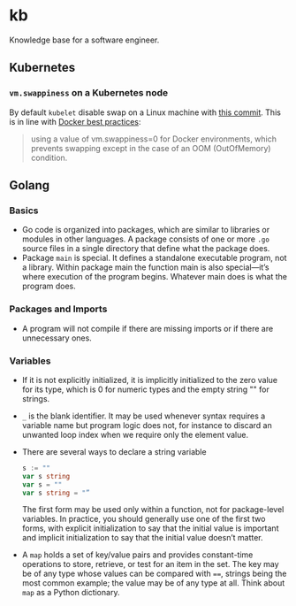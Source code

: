 # kb

Knowledge base for a software engineer.

## Kubernetes

### `vm.swappiness` on a Kubernetes node

By default `kubelet` disable swap on a Linux machine with [this commit](https://github.com/kubernetes/kubernetes/commit/f4edaf2b8c32463d6485e2c12b7fd776aef948bc). This is in line with [Docker best practices](https://success.docker.com/article/node-using-swap-memory-instead-of-host-memory):

> using a value of vm.swappiness=0 for Docker environments, which prevents swapping except in the case of an OOM (OutOfMemory) condition.

## Golang

### Basics

- Go code is organized into packages, which are similar to libraries or modules in other languages. A package consists of one or more `.go` source files in a single directory that define what the package does.
- Package `main` is special. It defines a standalone executable program, not a library. Within package main the function main is also special—it’s where execution of the program begins. Whatever main does is what the program does.

### Packages and Imports

- A program will not compile if there are missing imports or if there are unnecessary ones.

### Variables

- If it is not explicitly initialized, it is implicitly initialized to the zero value for its type, which is 0 for numeric types and the empty string "" for strings.
- `_` is the blank identifier. It may be used whenever syntax requires a variable name but program logic does not, for instance to discard an unwanted loop index when we require only the element value.
- There are several ways to declare a string variable

  ```go
  s := ""
  var s string
  var s = ""
  var s string = "”
  ```

  The first form may be used only within a function, not for package-level variables. In practice, you should generally use one of the first two forms, with explicit initialization to say that the initial value is important and implicit initialization to say that the initial value doesn’t matter.

- A `map` holds a set of key/value pairs and provides constant-time operations to store, retrieve, or test for an item in the set. The key may be of any type whose values can be compared with `==`, strings being the most common example; the value may be of any type at all. Think about `map` as a Python dictionary.